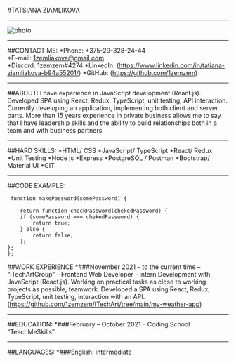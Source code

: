 #TATSIANA ZIAMLIKOVA
***
![photo](rsschool-cv/photo.jpg)
***
##CONTACT ME:
*Phone: +375-29-328-24-44     
*E-mail: 1zemliakova@gmail.com  
*Discord: 1zemzem#4274
*LinkedIn: (https://www.linkedin.com/in/tatiana-ziamliakova-b94a55201/)
*GitHub: (https://github.com/1zemzem)
***
##ABOUT:
I have experience in JavaScript development (React.js). 
Developed SPA using React, Redux, TypeScript, unit testing, API interaction.
Currently developing an application, implementing both client and server parts.
More than 15 years experience in private business allows me to say that I have leadership skills and the ability to build relationships both in a team and with business partners.
***
##HARD SKILLS:
*HTML/ CSS
*JavaScript/ TypeScript
*React/ Redux
*Unit Testing
*Node js
*Express 
*PostgreSQL / Postman 
*Bootstrap/ Material UI
*GIT
***
##CODE EXAMPLE:
```
 function makePassword(somePassword) {
      
    return function checkPassword(chekedPassword) {
    if (somePassword === chekedPassword) {
        return true; 
    } else {
        return false;               
    };
};
};
```
##WORK EXPERIENCE
*###November 2021 – to the current time – “iTechArtGroup” - Frontend Web Developer - intern
Development with JavaScript (React.js). 
Working on practical tasks as close to working projects as possible, teamwork. 
Developed a SPA using React, Redux, TypeScript, unit testing, interaction with an API.
(https://github.com/1zemzem/ITechArt/tree/main/my-weather-app)
***
##EDUCATION:
*###February – October 2021 – Coding School “TeachMeSkills”
***
##LANGUAGES:
*###English: intermediate


